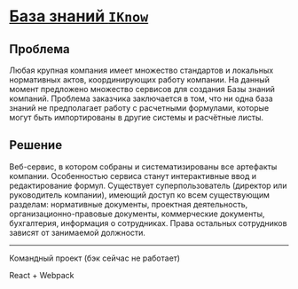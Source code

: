 # [База знаний `IKnow`](https://iknowbase.netlify.app)

## Проблема

Любая крупная компания имеет множество стандартов и локальных нормативных актов, координирующих работу компании. На данный момент предложено множество сервисов для создания Базы знаний компаний. Проблема заказчика заключается в том, что ни одна база знаний не предполагает работу с расчетными формулами, которые могут быть импортированы в другие системы и расчётные листы. 

## Решение

Веб-сервис, в котором собраны и систематизированы все артефакты компании. Особенностью сервиса станут интерактивные ввод и редактирование формул. 
Существует суперпользователь (директор или руководитель компании), имеющий доступ ко всем существующим разделам: нормативные документы, проектная деятельность, организационно-правовые документы, коммерческие документы, бухгалтерия, информация о сотрудниках. Права остальных сотрудников зависят от занимаемой должности. 

---
Командный проект (бэк сейчас не работает)

React + Webpack
